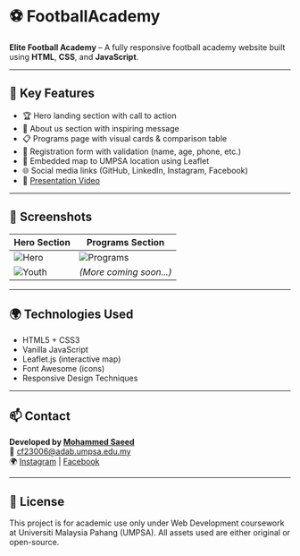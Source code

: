 # ⚽ FootballAcademy

**Elite Football Academy** – A fully responsive football academy website built using **HTML**, **CSS**, and **JavaScript**.

---

## 🚀 Key Features

- 🏆 Hero landing section with call to action
- 📖 About us section with inspiring message
- 📋 Programs page with visual cards & comparison table
- 📝 Registration form with validation (name, age, phone, etc.)
- 📍 Embedded map to UMPSA location using Leaflet
- 🌐 Social media links (GitHub, LinkedIn, Instagram, Facebook)
- 🎥 [Presentation Video](https://youtu.be/M9OFGXX_A4w)

---

## 📸 Screenshots

| Hero Section | Programs Section |
|--------------|------------------|
| ![Hero](https://github.com/user-attachments/assets/50a95fc4-392a-4637-9395-b86c3e044854) | ![Programs](https://github.com/user-attachments/assets/5d29bff7-6cce-4f62-83bb-0fe223a7d9a6) |
| ![Youth](https://github.com/user-attachments/assets/f3c83d32-d76b-43e0-adb5-6c16e98206e7) | *(More coming soon...)* |

---

## 🌍 Technologies Used

- HTML5 + CSS3
- Vanilla JavaScript
- Leaflet.js (interactive map)
- Font Awesome (icons)
- Responsive Design Techniques

---

## 📫 Contact

**Developed by [Mohammed Saeed](https://www.linkedin.com/in/mohammedsaeed1010/)**  
📧 [cf23006@adab.umpsa.edu.my](mailto:cf23006@adab.umpsa.edu.my)  
🌍 [Instagram](https://www.instagram.com/mk_10ka/) | [Facebook](https://www.facebook.com/profile.php?id=100002809449220)

---

## 📝 License

This project is for academic use only under Web Development coursework at Universiti Malaysia Pahang (UMPSA). All assets used are either original or open-source.

